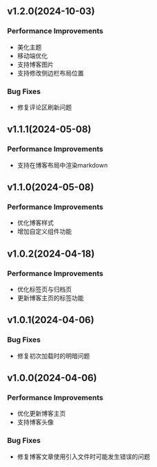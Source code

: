 ## v1.2.0(2024-10-03)

### Performance Improvements
- 美化主题
- 移动端优化
- 支持博客图片
- 支持修改侧边栏布局位置

### Bug Fixes
- 修复评论区刷新问题

## v1.1.1(2024-05-08)
### Performance Improvements
- 支持在博客布局中渲染markdown

## v1.1.0(2024-05-08)

### Performance Improvements
- 优化博客样式
- 增加自定义组件功能

## v1.0.2(2024-04-18)

### Performance Improvements
- 优化标签页与归档页
- 更新博客主页的标签功能

## v1.0.1(2024-04-06)

### Bug Fixes
- 修复初次加载时的明暗问题


## v1.0.0(2024-04-06)

### Performance Improvements
- 优化更新博客主页
- 支持博客头像

### Bug Fixes
- 修复博客文章使用引入文件时可能发生错误的问题